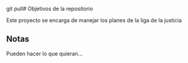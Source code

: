 git pull# Objetivos de la repositorio

Este proyecto se encarga de manejar los planes de la liga de la justicia


## Notas
Pueden hacer lo que quieran...

